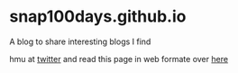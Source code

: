 # snap100days.github.io
A blog to share interesting blogs I find 

hmu at [twitter](https://twitter.com/snappercayt)
and read this page in web formate over [here](https://snappercayt.github.io/snapp100days/)
